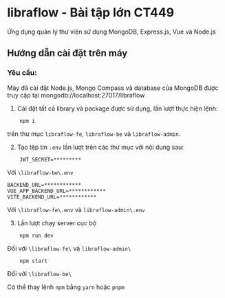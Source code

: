# libraflow - Bài tập lớn CT449

Ứng dụng quản lý thư viện sử dụng MongoDB, Express.js, Vue và Node.js

## Hướng dẫn cài đặt trên máy

### Yêu cầu:

Máy đã cài đặt Node.js, Mongo Compass và database của MongoDB được truy cập tại mongodb://localhost:27017/libraflow

1. Cài đặt tất cả library và package được sử dụng, lần lượt thực hiện lệnh:

```
    npm i
```

trên thư mục `libraflow-fe`, `libraflow-be` và `libraflow-admin`.

2. Tạo tệp tin `.env` lần lượt trên các thư mục với nội dung sau:

```
    JWT_SECRET=*********
```

Với `\libraflow-be\.env`

```
BACKEND_URL=************
VUE_APP_BACKEND_URL=************
VITE_BACKEND_URL=************
```

Với `\libraflow-fe\.env` và `libraflow-admin\.env`

3. Lần lượt chạy server cục bộ

```
    npm run dev
```

Đối với `\libraflow-fe\` và `libraflow-admin\`

```
    npm start
```

Đối với `\libraflow-be\`

Có thể thay lệnh `npm` bằng `yarn` hoặc `pnpm`
